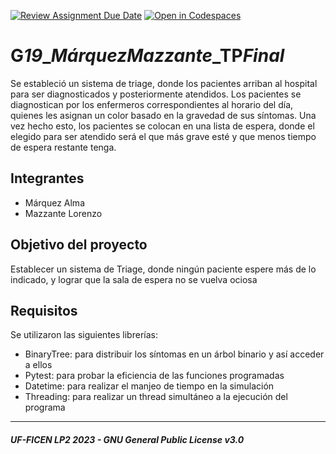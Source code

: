 [![Review Assignment Due Date](https://classroom.github.com/assets/deadline-readme-button-24ddc0f5d75046c5622901739e7c5dd533143b0c8e959d652212380cedb1ea36.svg)](https://classroom.github.com/a/LcojlfsQ)
[![Open in Codespaces](https://classroom.github.com/assets/launch-codespace-7f7980b617ed060a017424585567c406b6ee15c891e84e1186181d67ecf80aa0.svg)](https://classroom.github.com/open-in-codespaces?assignment_repo_id=12531911)
# G***19***_***Márquez******Mazzante***_TP***Final***
Se estableció un sistema de triage, donde los pacientes arriban al hospital para ser diagnosticados y posteriormente atendidos.
Los pacientes se diagnostican por los enfermeros correspondientes al horario del día, quienes les asignan un color basado en la gravedad de sus síntomas. Una vez hecho esto, los pacientes se colocan en una lista 
de espera, donde el elegido para ser atendido será el que más grave esté y que menos tiempo de espera restante tenga.

## Integrantes
- Márquez Alma
- Mazzante Lorenzo

## Objetivo del proyecto
Establecer un sistema de Triage, donde ningún paciente espere más de lo indicado, y lograr que la sala de espera no se vuelva ociosa

## Requisitos
Se utilizaron las siguientes librerías:
- BinaryTree: para distribuir los síntomas en un árbol binario y así acceder a ellos
- Pytest: para probar la eficiencia de las funciones programadas
- Datetime: para realizar el manjeo de tiempo en la simulación
- Threading: para realizar un thread simultáneo a la ejecución del programa 

---
##### UF-FICEN LP2 2023 - GNU General Public License v3.0
